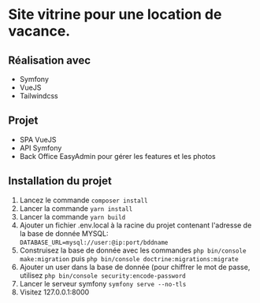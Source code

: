 # Site vitrine pour une location de vacance.

## Réalisation avec
- Symfony
- VueJS
- Tailwindcss

## Projet
- SPA VueJS
- API Symfony
- Back Office EasyAdmin pour gérer les features et les photos

## Installation du projet
1. Lancez le commande `composer install`
1. Lancer la commande `yarn install`
1. Lancer la commande `yarn build`
1. Ajouter un fichier .env.local à la racine du projet contenant l'adresse de la base de donnée MYSQL: `DATABASE_URL=mysql://user:@ip:port/bddname`
1. Construisez la base de donnée avec les commandes `php bin/console make:migration` puis `php bin/console doctrine:migrations:migrate`
1. Ajouter un user dans la base de donnée (pour chiffrer le mot de passe, utilisez `php bin/console security:encode-password`
1. Lancer le serveur symfony `symfony serve --no-tls`
1. Visitez <a>127.0.0.1:8000</a>
